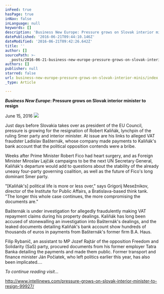 ```yaml
---
inFeed: true
hasPage: true
inNav: false
inLanguage: null
keywords: []
description: 'Business New Europe: Pressure grows on Slovak interior minister to resign'
datePublished: '2016-06-21T09:44:10.146Z'
dateModified: '2016-06-21T09:42:26.642Z'
title: ''
author: []
sourcePath: >-
  _posts/2016-06-21-business-new-europe-pressure-grows-on-slovak-interior-minis.md
authors: []
publisher: null
starred: false
url: business-new-europe-pressure-grows-on-slovak-interior-minis/index.html
_type: Article

---
```

**_Business New Europe_: Pressure grows on Slovak interior minister to resign**

June 15, 2016
![](https://the-grid-user-content.s3-us-west-2.amazonaws.com/216cf6d9-0bd0-4c5a-ad95-ff7c03d894d4.jpg)

Just days before Slovakia takes over as president of the EU Council, pressure is growing for the resignation of Robert Kaliňák, lynchpin of the ruling Smer party and interior minister. At issue are his links to alleged VAT fraudster Ladislav Bašternák, whose company made payments to Kaliňák's bank account that the political opposition contends were a bribe. 

Weeks after Prime Minister Robert Fico had heart surgery, and as Foreign Minister Miroslav Lajčák campaigns to be the next UN Secretary General, Kaliňák's departure would add to questions about the stability of the already uneasy four-party governing coalition, as well as the future of Fico's long dominant Smer party. 

"\[Kaliňák's\] political life is more or less over," says Grigorij Mesežnikov, director of the Institute for Public Affairs, a Bratislava-based think tank. "The longer this whole case continues, the more compromising the documents are." 

Bašternák is under investigation for allegedly fraudulently making VAT repayment claims during his property dealings. Kaliňák has long been accused of stonewalling an investigation into Bašternák's dealings, and the leaked documents detailing Kaliňák's bank account show hundreds of thousands of euros in payments from Bašternák's former firm B.A. Haus. 

Filip Rybanič, an assistant to MP Jozef Rajtár of the opposition Freedom and Solidarity (SaS) party, procured documents from his former employer Tatra Banka detailing the payments and made them public. Former transport and finance minister Ján Počiatek, who left politics earlier this year, has also been implicated....

_To continue reading visit..._

http://www.intellinews.com/pressure-grows-on-slovak-interior-minister-to-resign-99927/
